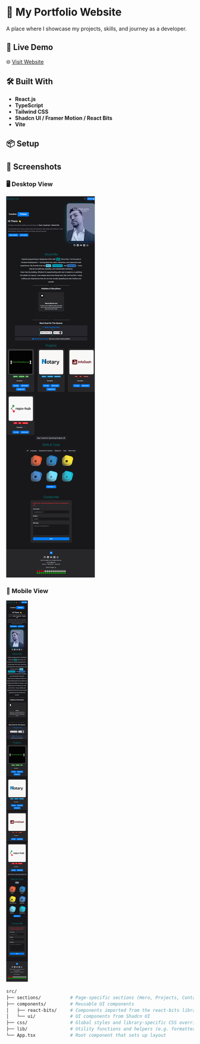 # 💼 My Portfolio Website

A place where I showcase my projects, skills, and journey as a developer.

## 🚀 Live Demo

🌐 [Visit Website](https://abdallah-aziz.vercel.app)

## 🛠️ Built With

- **React.js**
- **TypeScript**
- **Tailwind CSS**
- **Shadcn UI / Framer Motion / React Bits**
- **Vite**

## 📦 Setup

## 📸 Screenshots

### 🖥️ Desktop View

![Desktop Screenshot](/public/portfolio-desktop.png)

### 📱 Mobile View

![Mobile Screenshot](/public/portfolio-mobile.png)

```bash
src/
├── sections/           # Page-specific sections (Hero, Projects, Contact, etc.)
├── components/         # Reusable UI components
│   ├── react-bits/     # Components imported from the react-bits library
│   └── ui/             # UI components from Shadcn UI
├── css/                # Global styles and library-specific CSS overrides
├── lib/                # Utility functions and helpers (e.g. formatters, config)
└── App.tsx             # Root component that sets up layout
